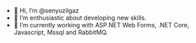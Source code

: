 - 👋 Hi, I’m @senyuzilgaz
- 👀 I’m enthusiastic about developing new skills.
- 🌱 I’m currently working with ASP.NET Web Forms, .NET Core, Javascript, Mssql and RabbitMQ.
<!---
senyuzilgaz/senyuzilgaz is a ✨ special ✨ repository because its `README.md` (this file) appears on your GitHub profile.
You can click the Preview link to take a look at your changes.
--->

